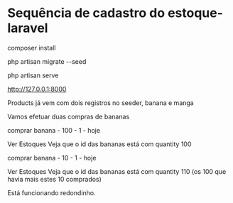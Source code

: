# Sequência de cadastro do estoque-laravel

composer install

php artisan migrate --seed

php artisan serve

http://127.0.0.1:8000

Products já vem com dois  registros no seeder, banana e manga

Vamos efetuar duas compras de bananas

comprar
	banana - 100 - 1 - hoje

Ver Estoques
	Veja que o id das bananas está com quantity 100
	
comprar	
	banana - 10 - 1 - hoje

Ver Estoques
	Veja que o id das bananas está com quantity 110 (os 100 que havia mais estes 10 comprados)
	
Está funcionando redondinho.	
	
